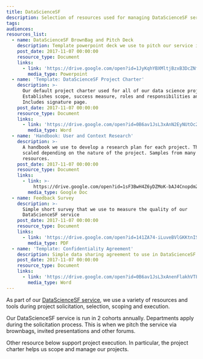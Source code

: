 ```yaml
---
title: DataScienceSF
description: Selection of resources used for managing DataScienceSF service and projects
tags:
audiences:
resources_list:
  - name: DataScienceSF BrownBag and Pitch Deck
    description: Template powerpoint deck we use to pitch our service in multiple forums.
    post_date: 2017-11-07 00:00:00
    resource_type: Document
    links:
      - link: 'https://drive.google.com/open?id=1JyKqhYBXMltjBzxB3DcZNf3HnWWEWMDA'
        media_type: Powerpoint
  - name: 'Template: DataScienceSF Project Charter'
    description: >-
      Our default project charter used for all of our data science projects.
      Establishes scope, success measure, roles and responsibilities and more.
      Includes signature page.
    post_date: 2017-11-07 00:00:00
    resource_type: Document
    links:
      - link: 'https://drive.google.com/open?id=0B6av1JsL3xAnN2EyNUtOc2JQcEE'
        media_type: Word
  - name: 'Handbook: User and Context Research'
    description: >-
      A handbook we use to develop a research plan for each project. The plan is
      scaled depending on the nature of the project. Samples from many other
      resources.
    post_date: 2017-11-07 00:00:00
    resource_type: Document
    links:
      - link: >-
          https://drive.google.com/open?id=1sF3BwH4Z6yDZMoK-bAJ4CnopdmZ_TgdmqqBysHMAFCw
        media_type: Google Doc
  - name: Feedback Survey
    description: >-
      Simple short survey that we use to measure the quality of our
      DataScienceSF service
    post_date: 2017-11-07 00:00:00
    resource_type: Document
    links:
      - link: 'https://drive.google.com/open?id=141ZA74-iLuveBVlGKKtnIS7vow8i1Leh'
        media_type: PDF
  - name: 'Template: Confidentiality Agreement'
    description: Simple data sharing agreement to use in DataScienceSF projects
    post_date: 2017-11-07 00:00:00
    resource_type: Document
    links:
      - link: 'https://drive.google.com/open?id=0B6av1JsL3xAnenFlakhVTFRVa2s'
        media_type: Word
---
```



As part of our [DataScienceSF service](https://datasf.org/science/), we use a variety of resources and tools during project solicitation, selection, scoping and execution.

Our DataScienceSF service is run in 2 cohorts annually. Departments apply during the solicitation process. This is when we pitch the service via brownbags, invited presentations and other forums.

Other resource below support project execution. In particular, the project charter helps us scope and manage our projects.